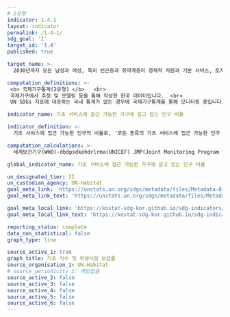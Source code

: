 ```yaml
---
# 2유형
indicator: 1.4.1
layout: indicator
permalink: /1-4-1/
sdg_goal: '1'
target_id: '1.4'  
published: true

target_name: >-
  2030년까지 모든 남성과 여성, 특히 빈곤층과 취약계층이 경제적 자원과 기본 서비스, 토지와 기타 형태의 재산에 대한 소유와 통제, 상속, 천연자원, 적정 신기술 및 소액금융을 포함한 금융서비스에 공평하게 접근할 수 있는 권리 보장

computation_definitions: >-
 <b> 국제기구통계(2유형) </b>   <br>
 국제기구에서 추정 및 모델링 등을 통해 작성한 한국 데이터입니다.  <br> 
 UN SDGs 지표에 대응하는 국내 통계가 없는 경우에 국제기구통계를 통해 모니터링 중입니다.

indicator_name: 기초 서비스에 접근 가능한 가구에 살고 있는 인구 비율

indicator_definition: >-
  기초 서비스에 접근 가능한 인구의 비율로, '모든 종류의 기초 서비스에 접근 가능한 인구 ÷ 전체인구 × 100'으로 계산됨

computation_calculations: >-
  세계보건기구(WHO)-dbdpsdkehdrlrma(UNICEF) JMP(Joint Monitoring Program for Water Supply, Sanitation and  Hygiene) 데이터

global_indicator_name: 기초 서비스에 접근 가능한 가구에 살고 있는 인구 비율

un_designated_tier: II
un_custodian_agency: UN-Habitat
goal_meta_link: 'https://unstats.un.org/sdgs/metadata/files/Metadata-01-04-01.pdf'
goal_meta_link_text: 'https://unstats.un.org/sdgs/metadata/files/Metadata-01-04-01.pdf'

goal_meta_local_link: 'https://kostat-sdg-kor.github.io/sdg-indicators/public/data/Metadata-01-04-01_KOR.pdf'
goal_meta_local_link_text: 'https://kostat-sdg-kor.github.io/sdg-indicators/public/data/Metadata-01-04-01_KOR.pdf'

reporting_status: complete
data_non_statistical: false
graph_type: line

source_active_1: true
graph_title: 기초 식수 및 위생시설 보급률
source_organisation_1: UN-Habitat
# source_periodicity_1: 해당없음
source_active_2: false
source_active_3: false
source_active_4: false
source_active_5: false
source_active_6: false
---
```

